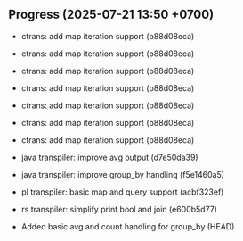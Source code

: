 ## Progress (2025-07-21 13:50 +0700)
- ctrans: add map iteration support (b88d08eca)

- ctrans: add map iteration support (b88d08eca)

- ctrans: add map iteration support (b88d08eca)

- ctrans: add map iteration support (b88d08eca)

- ctrans: add map iteration support (b88d08eca)

- ctrans: add map iteration support (b88d08eca)

- ctrans: add map iteration support (b88d08eca)

- java transpiler: improve avg output (d7e50da39)

- java transpiler: improve group_by handling (f5e1460a5)
- pl transpiler: basic map and query support (acbf323ef)
- rs transpiler: simplify print bool and join (e600b5d77)
- Added basic avg and count handling for group_by (HEAD)
